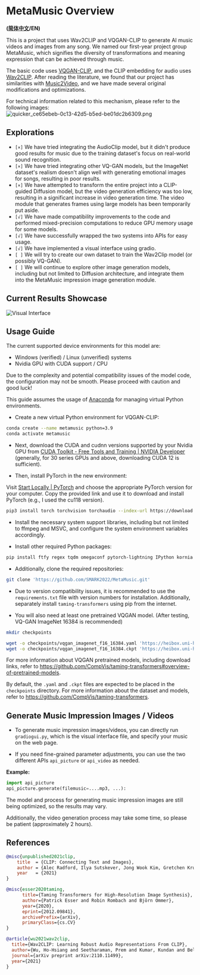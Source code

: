 # MetaMusic Overview

**([简体中文](README.md)/EN)**

This is a project that uses Wav2CLIP and VQGAN-CLIP to generate AI music videos and images from any song. We named our first-year project group MetaMusic, which signifies the diversity of transformations and meaning expression that can be achieved through music.

The basic code uses [VQGAN-CLIP](https://github.com/nerdyrodent/VQGAN-CLIP), and the CLIP embedding for audio uses [Wav2CLIP](https://github.com/descriptinc/lyrebird-wav2clip). After reading the literature, we found that our project has similarities with [Music2Video](https://github.com/joeljang/music2video), and we have made several original modifications and optimizations.

For technical information related to this mechanism, please refer to the following images:
![quicker_ce65ebeb-0c13-42d5-b5ed-be01dc2b6309.png](https://s2.loli.net/2023/07/04/C9H8SOzauy3rhEf.png)

## Explorations

- `[×]` We have tried integrating the AudioClip model, but it didn't produce good results for music due to the training dataset's focus on real-world sound recognition.
- `[×]` We have tried integrating other VQ-GAN models, but the ImageNet dataset's realism doesn't align well with generating emotional images for songs, resulting in poor results.
- `[×]` We have attempted to transform the entire project into a CLIP-guided Diffusion model, but the video generation efficiency was too low, resulting in a significant increase in video generation time. The video module that generates frames using large models has been temporarily put aside.
- `[√]` We have made compatibility improvements to the code and performed mixed-precision computations to reduce GPU memory usage for some models.
- `[√]` We have successfully wrapped the two systems into APIs for easy usage.
- `[√]` We have implemented a visual interface using gradio.
- `[ ]` We will try to create our own dataset to train the Wav2Clip model (or possibly VQ-GAN).
- `[ ]` We will continue to explore other image generation models, including but not limited to Diffusion architecture, and integrate them into the MetaMusic impression image generation module.

## Current Results Showcase

![Visual Interface](https://s2.loli.net/2023/07/04/h3GOSofPW42Jte1.png)

## Usage Guide

The current supported device environments for this model are:

- Windows (verified) / Linux (unverified) systems
- Nvidia GPU with CUDA support / CPU

Due to the complexity and potential compatibility issues of the model code, the configuration may not be smooth. Please proceed with caution and good luck!

This guide assumes the usage of [Anaconda](https://www.anaconda.com/products/individual#Downloads) for managing virtual Python environments.

- Create a new virtual Python environment for VQGAN-CLIP:

```sh
conda create --name metamusic python=3.9
conda activate metamusic
```

- Next, download the CUDA and cudnn versions supported by your Nvidia GPU from [CUDA Toolkit - Free Tools and Training | NVIDIA Developer](https://developer.nvidia.com/cuda-toolkit) (generally, for 30 series GPUs and above, downloading CUDA 12 is sufficient).

- Then, install PyTorch in the new environment:

Visit [Start Locally | PyTorch](https://pytorch.org/get-started/locally/) and choose the appropriate PyTorch version for your computer. Copy the provided link and use it to download and install PyTorch (e.g., I used the cu118 version).

```sh
pip3 install torch torchvision torchaudio --index-url https://download.pytorch.org/whl/cu118
```

- Install the necessary system support libraries, including but not limited to ffmpeg and MSVC, and configure the system environment variables accordingly.

- Install other required Python packages:

```sh
pip install ftfy regex tqdm omegaconf pytorch-lightning IPython kornia imageio imageio-ffmpeg einops torch_optimizer wav2clip
```

- Additionally, clone the required repositories:

```sh
git clone 'https://github.com/SMARK2022/MetaMusic.git'
```

- Due to version compatibility issues, it is recommended to use the `requirements.txt` file with version numbers for installation. Additionally, separately install `taming-transformers` using pip from the internet.

- You will also need at least one pretrained VQGAN model. (After testing, VQ-GAN ImageNet 16384 is recommended)

```sh
mkdir checkpoints

wget -o checkpoints/vqgan_imagenet_f16_16384.yaml 'https://heibox.uni-heidelberg.de/d/a7530b09fed84f80a887/files/?p=%2Fconfigs%2Fmodel.yaml&dl=1'
wget -o checkpoints/vqgan_imagenet_f16_16384.ckpt 'https://heibox.uni-heidelberg.de/d/a7530b09fed84f80a887/files/?p=%2Fckpts%2Flast.ckpt&dl=1'
```

For more information about VQGAN pretrained models, including download links, refer to <https://github.com/CompVis/taming-transformers#overview-of-pretrained-models>.

By default, the `.yaml` and `.ckpt` files are expected to be placed in the `checkpoints` directory. For more information about the dataset and models, refer to <https://github.com/CompVis/taming-transformers>.

## Generate Music Impression Images / Videos

- To generate music impression images/videos, you can directly run `gradiogui.py`, which is the visual interface file, and specify your music on the web page.

- If you need fine-grained parameter adjustments, you can use the two different APIs `api_picture` or `api_video` as needed.

**Example:**

```python
import api_picture
api_picture.generate(filemusic=....mp3, ...):
```

The model and process for generating music impression images are still being optimized, so the results may vary.

Additionally, the video generation process may take some time, so please be patient (approximately 2 hours).

## References

```bibtex
@misc{unpublished2021clip,
    title  = {CLIP: Connecting Text and Images},
    author = {Alec Radford, Ilya Sutskever, Jong Wook Kim, Gretchen Krueger, Sandhini Agarwal},
    year   = {2021}
}
```

```bibtex
@misc{esser2020taming,
      title={Taming Transformers for High-Resolution Image Synthesis},
      author={Patrick Esser and Robin Rombach and Björn Ommer},
      year={2020},
      eprint={2012.09841},
      archivePrefix={arXiv},
      primaryClass={cs.CV}
}
```

```bibtex
@article{wu2021wav2clip,
  title={Wav2CLIP: Learning Robust Audio Representations From CLIP},
  author={Wu, Ho-Hsiang and Seetharaman, Prem and Kumar, Kundan and Bello, Juan Pablo},
  journal={arXiv preprint arXiv:2110.11499},
  year={2021}
}
```
